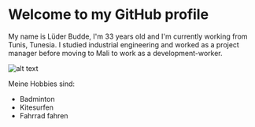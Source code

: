 # Welcome to my GitHub profile

My name is Lüder Budde, I'm 33 years old and I'm currently working from Tunis, Tunesia. 
I studied industrial engineering and worked as a project manager before moving to Mali to work as a development-worker.

![alt text](https://avatars.githubusercontent.com/u/136329211?v=4 "Profilfoto")

Meine Hobbies sind: 
- Badminton
- Kitesurfen
- Fahrrad fahren
